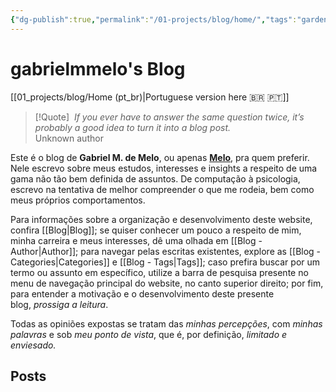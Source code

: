 ```yaml
---
{"dg-publish":true,"permalink":"/01-projects/blog/home/","tags":"gardenEntry","dgHomeLink":true,"dgPassFrontmatter":false}
---
```


# gabrielmmelo's Blog
[[01_projects/blog/Home (pt_br)|Portuguese version here 🇧🇷 🇵🇹]]

> [!Quote] ‎ 
> *If you ever have to answer the same question twice, it’s probably a good idea to turn it into a blog post.*  
> Unknown author

Este é o blog de **Gabriel M. de Melo**, ou apenas [**Melo**](https://pt.wikipedia.org/wiki/Melo_(g%C3%AAnero)), pra quem preferir. Nele escrevo sobre meus estudos, interesses e insights a respeito de uma gama não tão bem definida de assuntos. De computação à psicologia, escrevo na tentativa de melhor compreender o que me rodeia, bem como meus próprios comportamentos.

Para informações sobre a organização e desenvolvimento deste website, confira [[Blog|Blog]]; se quiser conhecer um pouco a respeito de mim, minha carreira e meus interesses, dê uma olhada em [[Blog - Author|Author]]; para navegar pelas escritas existentes, explore as [[Blog - Categories|Categories]] e [[Blog - Tags|Tags]]; caso prefira buscar por um termo ou assunto em específico, utilize a barra de pesquisa presente no menu de navegação principal do website, no canto superior direito; por fim, para entender a motivação e o desenvolvimento deste presente blog, _prossiga a leitura_.

Todas as opiniões expostas se tratam das _minhas percepções_, com _minhas palavras_ e sob _meu ponto de vista_, que é, por definição, _limitado e enviesado._

## Posts


